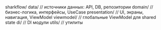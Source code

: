 sharkflow/
  data/      // источники данных: API, DB, репозитории
  domain/    // бизнес-логика, интерфейсы, UseCase
  presentation/ // UI, экраны, навигация, ViewModel
  viewmodel/ // глобальные ViewModel для shared state
  di/        // DI модули
  utils/     // утилиты

